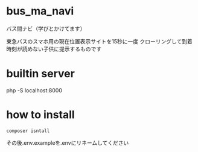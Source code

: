 # bus_ma_navi

バス間ナビ（学びとかけてます）

東急バスのスマホ用の現在位置表示サイトを15秒に一度
クローリングして到着時刻が読めない子供に提示するものです

# builtin server

php -S localhost:8000

# how to install

```
composer isntall
```

その後.env.exampleを.envにリネームしてください

